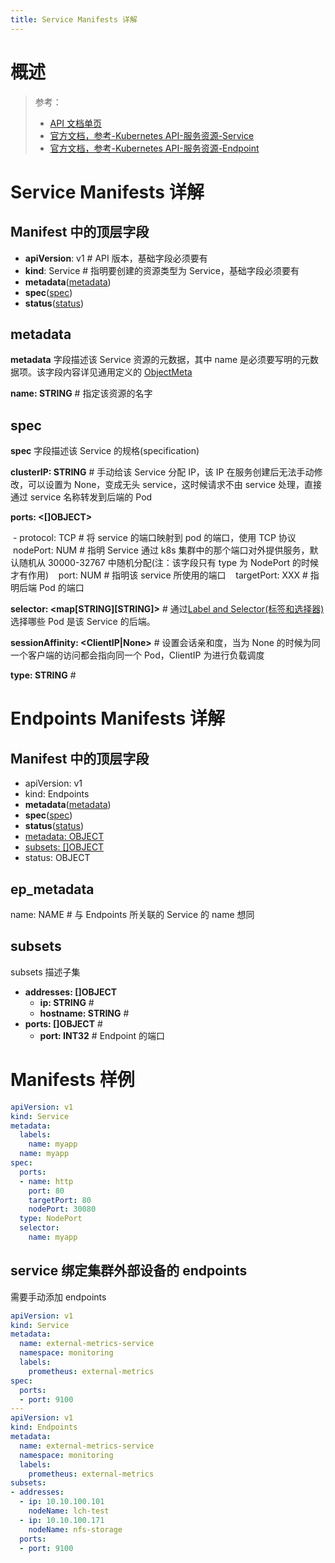 ```yaml
---
title: Service Manifests 详解
---
```


# 概述

> 参考：
>
> - [API 文档单页](https://kubernetes.io/docs/reference/generated/kubernetes-api/v1.21/#service-v1-core)
> - [官方文档，参考-Kubernetes API-服务资源-Service](https://kubernetes.io/docs/reference/kubernetes-api/service-resources/service-v1/)
> - [官方文档，参考-Kubernetes API-服务资源-Endpoint](https://kubernetes.io/docs/reference/kubernetes-api/service-resources/endpoints-v1/)

# Service Manifests 详解

## Manifest 中的顶层字段

- **apiVersion**: v1 # API 版本，基础字段必须要有
- **kind**: Service # 指明要创建的资源类型为 Service，基础字段必须要有
- **metadata**([metadata](#metadata))
- **spec**([spec](#spec))
- **status**([status](#status))

## metadata

**metadata** 字段描述该 Service 资源的元数据，其中 name 是必须要写明的元数据项。该字段内容详见通用定义的 [ObjectMeta](/docs/10.云原生/2.3.Kubernetes%20容器编排系统/1.API%20Resource%20与%20Object/API%20参考/Common%20Definitions(通用定义)/ObjectMeta.md)

**name: STRING** # 指定该资源的名字

## spec

**spec** 字段描述该 Service 的规格(specification)

**clusterIP: STRING** # 手动给该 Service 分配 IP，该 IP 在服务创建后无法手动修改，可以设置为 None，变成无头 service，这时候请求不由 service 处理，直接通过 service 名称转发到后端的 Pod

**ports: <\[]OBJECT>**

 - protocol: TCP # 将 service 的端口映射到 pod 的端口，使用 TCP 协议
   nodePort: NUM # 指明 Service 通过 k8s 集群中的那个端口对外提供服务，默认随机从 30000-32767 中随机分配(注：该字段只有 type 为 NodePort 的时候才有作用)
   port: NUM # 指明该 service 所使用的端口
   targetPort: XXX # 指明后端 Pod 的端口

**selector: <map\[STRING]\[STRING]>** # 通过[Label and Selector(标签和选择器)](/docs/10.云原生/2.3.Kubernetes%20容器编排系统/1.API%20Resource%20与%20Object/Object%20管理/Label%20and%20Selector(标签和选择器)/Label%20and%20Selector(标签和选择器).md) 选择哪些 Pod 是该 Service 的后端。

**sessionAffinity: \<ClientIP|None>** # 设置会话亲和度，当为 None 的时候为同一个客户端的访问都会指向同一个 Pod，ClientIP 为进行负载调度

**type: STRING** #

# Endpoints Manifests 详解

## Manifest 中的顶层字段

- apiVersion: v1
- kind: Endpoints
- **metadata**([metadata](#ep_metadata))
- **spec**([spec](#spec))
- **status**([status](#status))
- [metadata: OBJECT](#metadata)
- [subsets: []OBJECT](#subsets)
- status: OBJECT

## ep_metadata

name: NAME # 与 Endpoints 所关联的 Service 的 name 想同

## subsets

subsets 描述子集

- **addresses: []OBJECT**
    - **ip: STRING** #
    - **hostname: STRING** #
- **ports: []OBJECT** #
    - **port: INT32** # Endpoint 的端口

# Manifests 样例

```yaml
apiVersion: v1
kind: Service
metadata:
  labels:
    name: myapp
  name: myapp
spec:
  ports:
  - name: http
    port: 80
    targetPort: 80
    nodePort: 30080
  type: NodePort
  selector:
    name: myapp
```

## service 绑定集群外部设备的 endpoints

需要手动添加 endpoints

```yaml
apiVersion: v1
kind: Service
metadata:
  name: external-metrics-service
  namespace: monitoring
  labels:
    prometheus: external-metrics
spec:
  ports:
  - port: 9100
---
apiVersion: v1
kind: Endpoints
metadata:
  name: external-metrics-service
  namespace: monitoring
  labels:
    prometheus: external-metrics
subsets:
- addresses:
  - ip: 10.10.100.101
    nodeName: lch-test
  - ip: 10.10.100.171
    nodeName: nfs-storage
  ports:
  - port: 9100
```
